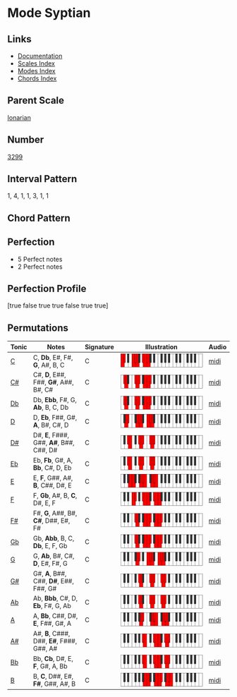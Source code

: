 # Mode Syptian

## Links

- [Documentation](index.md)
- [Scales Index](Scales.md)
- [Modes Index](Modes.md)
- [Chords Index](Chords.md)

## Parent Scale

[Ionarian](ScaleIonarian.md)

## Number

[3299](https://ianring.com/musictheory/scales/3299)

## Interval Pattern

1, 4, 1, 1, 3, 1, 1

## Chord Pattern



## Perfection

- 5 Perfect notes
- 2 Perfect notes

## Perfection Profile

[true false true true false true true]

## Permutations

| Tonic | Notes | Signature | Illustration | Audio |
|-------|-------|-----------|--------------|-------|
| [C](ModeCNaturalSyptian.md) | C, **Db**, E#, F#, **G**, A#, B, C | C | ![CNaturalSyptian](ModeCNaturalSyptian.png) | [midi](https://github.com/edipermadi/music/blob/main/docs/ModeCNaturalSyptian.mid?raw=true) |
| [C#](ModeCSharpSyptian.md) | C#, **D**, E##, F##, **G#**, A##, B#, C# | C | ![CSharpSyptian](ModeCSharpSyptian.png) | [midi](https://github.com/edipermadi/music/blob/main/docs/ModeCSharpSyptian.mid?raw=true) |
| [Db](ModeDFlatSyptian.md) | Db, **Ebb**, F#, G, **Ab**, B, C, Db | C | ![DFlatSyptian](ModeDFlatSyptian.png) | [midi](https://github.com/edipermadi/music/blob/main/docs/ModeDFlatSyptian.mid?raw=true) |
| [D](ModeDNaturalSyptian.md) | D, **Eb**, F##, G#, **A**, B#, C#, D | C | ![DNaturalSyptian](ModeDNaturalSyptian.png) | [midi](https://github.com/edipermadi/music/blob/main/docs/ModeDNaturalSyptian.mid?raw=true) |
| [D#](ModeDSharpSyptian.md) | D#, **E**, F###, G##, **A#**, B##, C##, D# | C | ![DSharpSyptian](ModeDSharpSyptian.png) | [midi](https://github.com/edipermadi/music/blob/main/docs/ModeDSharpSyptian.mid?raw=true) |
| [Eb](ModeEFlatSyptian.md) | Eb, **Fb**, G#, A, **Bb**, C#, D, Eb | C | ![EFlatSyptian](ModeEFlatSyptian.png) | [midi](https://github.com/edipermadi/music/blob/main/docs/ModeEFlatSyptian.mid?raw=true) |
| [E](ModeENaturalSyptian.md) | E, **F**, G##, A#, **B**, C##, D#, E | C | ![ENaturalSyptian](ModeENaturalSyptian.png) | [midi](https://github.com/edipermadi/music/blob/main/docs/ModeENaturalSyptian.mid?raw=true) |
| [F](ModeFNaturalSyptian.md) | F, **Gb**, A#, B, **C**, D#, E, F | C | ![FNaturalSyptian](ModeFNaturalSyptian.png) | [midi](https://github.com/edipermadi/music/blob/main/docs/ModeFNaturalSyptian.mid?raw=true) |
| [F#](ModeFSharpSyptian.md) | F#, **G**, A##, B#, **C#**, D##, E#, F# | C | ![FSharpSyptian](ModeFSharpSyptian.png) | [midi](https://github.com/edipermadi/music/blob/main/docs/ModeFSharpSyptian.mid?raw=true) |
| [Gb](ModeGFlatSyptian.md) | Gb, **Abb**, B, C, **Db**, E, F, Gb | C | ![GFlatSyptian](ModeGFlatSyptian.png) | [midi](https://github.com/edipermadi/music/blob/main/docs/ModeGFlatSyptian.mid?raw=true) |
| [G](ModeGNaturalSyptian.md) | G, **Ab**, B#, C#, **D**, E#, F#, G | C | ![GNaturalSyptian](ModeGNaturalSyptian.png) | [midi](https://github.com/edipermadi/music/blob/main/docs/ModeGNaturalSyptian.mid?raw=true) |
| [G#](ModeGSharpSyptian.md) | G#, **A**, B##, C##, **D#**, E##, F##, G# | C | ![GSharpSyptian](ModeGSharpSyptian.png) | [midi](https://github.com/edipermadi/music/blob/main/docs/ModeGSharpSyptian.mid?raw=true) |
| [Ab](ModeAFlatSyptian.md) | Ab, **Bbb**, C#, D, **Eb**, F#, G, Ab | C | ![AFlatSyptian](ModeAFlatSyptian.png) | [midi](https://github.com/edipermadi/music/blob/main/docs/ModeAFlatSyptian.mid?raw=true) |
| [A](ModeANaturalSyptian.md) | A, **Bb**, C##, D#, **E**, F##, G#, A | C | ![ANaturalSyptian](ModeANaturalSyptian.png) | [midi](https://github.com/edipermadi/music/blob/main/docs/ModeANaturalSyptian.mid?raw=true) |
| [A#](ModeASharpSyptian.md) | A#, **B**, C###, D##, **E#**, F###, G##, A# | C | ![ASharpSyptian](ModeASharpSyptian.png) | [midi](https://github.com/edipermadi/music/blob/main/docs/ModeASharpSyptian.mid?raw=true) |
| [Bb](ModeBFlatSyptian.md) | Bb, **Cb**, D#, E, **F**, G#, A, Bb | C | ![BFlatSyptian](ModeBFlatSyptian.png) | [midi](https://github.com/edipermadi/music/blob/main/docs/ModeBFlatSyptian.mid?raw=true) |
| [B](ModeBNaturalSyptian.md) | B, **C**, D##, E#, **F#**, G##, A#, B | C | ![BNaturalSyptian](ModeBNaturalSyptian.png) | [midi](https://github.com/edipermadi/music/blob/main/docs/ModeBNaturalSyptian.mid?raw=true) |
